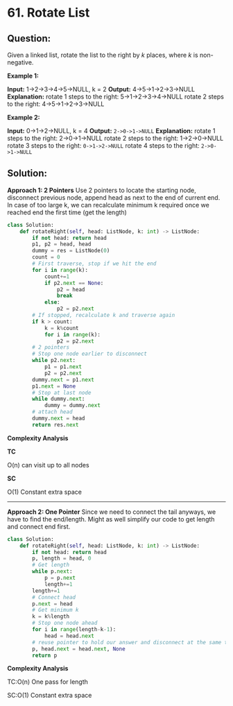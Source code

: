 
  

# 61. Rotate List

  

  

## Question:


Given a linked list, rotate the list to the right by  _k_  places, where  _k_  is non-negative.

**Example 1:**

**Input:** 1->2->3->4->5->NULL, k = 2
**Output:** 4->5->1->2->3->NULL
**Explanation:**
rotate 1 steps to the right: 5->1->2->3->4->NULL
rotate 2 steps to the right: 4->5->1->2->3->NULL

**Example 2:**

**Input:** 0->1->2->NULL, k = 4
**Output:** `2->0->1->NULL`
**Explanation:**
rotate 1 steps to the right: 2->0->1->NULL
rotate 2 steps to the right: 1->2->0->NULL
rotate 3 steps to the right: `0->1->2->NULL`
rotate 4 steps to the right: `2->0->1->NULL`
## Solution:
**Approach 1: 2 Pointers**
Use 2 pointers to locate the starting node, disconnect previous node, append head as next to the end of current end.
In case of too large k, we can recalculate minimum k required once we reached end the first time (get the length)
```python
class Solution:
    def rotateRight(self, head: ListNode, k: int) -> ListNode:
        if not head: return head
        p1, p2 = head, head
        dummy = res = ListNode(0)
        count = 0
        # First traverse, stop if we hit the end
        for i in range(k):
            count+=1
            if p2.next == None:
                p2 = head
                break
            else:
                p2 = p2.next
        # If stopped, recalculate k and traverse again
        if k > count:
            k = k%count
            for i in range(k):
                p2 = p2.next
        # 2 pointers
	    # Stop one node earlier to disconnect
        while p2.next:
            p1 = p1.next
            p2 = p2.next
        dummy.next = p1.next
        p1.next = None
        # Stop at last node
        while dummy.next:
            dummy = dummy.next
        # attach head
        dummy.next = head
        return res.next
```

**Complexity Analysis**

**TC**

O(n) can visit up to all nodes

**SC**

O(1) Constant extra space

---

**Approach 2: One Pointer**
Since we need to connect the tail anyways, we have to find the end/length. Might as well simplify our code to get length and connect end first.
```python
class Solution:
    def rotateRight(self, head: ListNode, k: int) -> ListNode:
        if not head: return head
        p, length = head, 0
        # Get length
        while p.next:
            p = p.next
            length+=1
        length+=1
        # Connect head
        p.next = head
        # Get minimum k
        k = k%length
        # Stop one node ahead
        for i in range(length-k-1):
            head = head.next
        # reuse pointer to hold our answer and disconnect at the same time
        p, head.next = head.next, None
        return p
```

**Complexity Analysis**

TC:O(n) One pass for length

SC:O(1) Constant extra space
